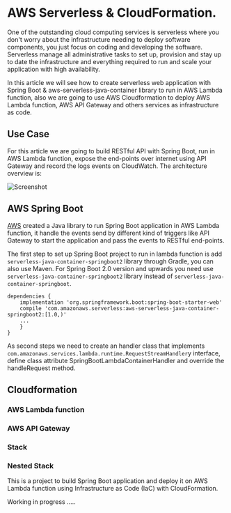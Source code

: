 # AWS Serverless & CloudFormation.

One of the outstanding cloud computing services is serverless where you don't worry about the infrastructure needing to deploy software components, you just focus on coding and developing the software.
Serverless manage all administrative tasks to set up, provision and stay up to date the infrastructure and everything required to run and scale your application with high availability.

In this article we will see how to create serverless web application with Spring Boot & aws-serverless-java-container library  to run in AWS Lambda function, also we are going to use AWS Cloudformation 
to deploy AWS Lambda function, AWS API Gateway and others services as infrastructure as code.

## Use Case

For this article we are going to build RESTful API with Spring Boot, run in AWS Lambda function, expose the end-points over internet using API Gateway and record the logs events on CloudWatch. 
The architecture overview is:

![Screenshot](https://github.com/JoseLuisSR/springboot-aws-serverless/blob/master/doc/img/serverless-aws.png?raw=true)


## AWS Spring Boot

[AWS](https://github.com/awslabs/aws-serverless-java-container/wiki/Quick-start---Spring-Boot) created a Java library to run Spring Boot application in AWS Lambda function, it handle the events 
send by different kind of triggers like API Gateway to start the application and pass the events to RESTful end-points.

The first step to set up Spring Boot project to run in lambda function is add `serverless-java-container-springboot2` library through Gradle, you can also use Maven. For Spring Boot 2.0 version 
and upwards you need use `serverless-java-container-springboot2` library instead of `serverless-java-container-springboot`.

    dependencies {
        implementation 'org.springframework.boot:spring-boot-starter-web'
        compile 'com.amazonaws.serverless:aws-serverless-java-container-springboot2:[1.0,)'
        ...
        }
    }

As second steps we need to create an handler class that implements `com.amazonaws.services.lambda.runtime.RequestStreamHandler`y interface, define class attribute SpringBootLambdaContainerHandler 
and override the handleRequest method. 

## Cloudformation

### AWS Lambda function

### AWS API Gateway

### Stack

### Nested Stack


This is a project to build Spring Boot application and deploy it on AWS Lambda function  using 
Infrastructure as Code (IaC) with CloudFormation.

Working in progress .....
